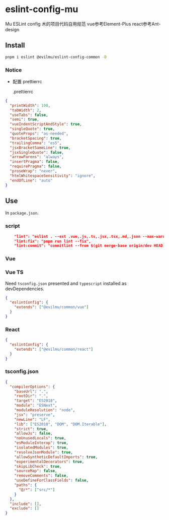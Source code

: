 # eslint-config-mu

Mu ESLint config
木的项目代码自用规范
vue参考Element-Plus
react参考Ant-design

## Install


```bash
pnpm i eslint @evilmu/eslint-config-common -D
```

### Notice



- 配置 prettierrc

  .prettierrc

```json
{
  "printWidth": 100,
  "tabWidth": 2,
  "useTabs": false,
  "semi": true,
  "vueIndentScriptAndStyle": true,
  "singleQuote": true,
  "quoteProps": "as-needed",
  "bracketSpacing": true,
  "trailingComma": "es5", 
  "jsxBracketSameLine": true,
  "jsxSingleQuote": false,
  "arrowParens": "always",
  "insertPragma": false,
  "requirePragma": false,
  "proseWrap": "never",
  "htmlWhitespaceSensitivity": "ignore",
  "endOfLine": "auto"
}
```

## Use

In `package.json`.

### script


```json
    "lint": "eslint . --ext .vue,.js,.ts,.jsx,.tsx,.md,.json --max-warnings 0 --cache",
    "lint:fix": "pnpm run lint --fix",
    "lint:commit": "commitlint --from $(git merge-base origin/dev HEAD) --to HEAD > ./commit-lint.txt",
```

### Vue

### Vue TS

Need `tsconfig.json` presented and `typescript` installed as devDependencies.


```json
{
  "eslintConfig": {
    "extends": ["@evilmu/common/vue"]
  }
}
```
### React

```json
{
  "eslintConfig": {
    "extends": ["@evilmu/common/react"]
  }
}
```

### tsconfig.json

```json
{
  "compilerOptions": {
    "baseUrl": ".",
    "rootDir": ".",
    "target": "ES2018",
    "module": "ESNext",
    "moduleResolution": "node",
    "jsx": "preserve",
    "newLine": "LF",
    "lib": ["ES2018", "DOM", "DOM.Iterable"],
    "strict": true,
    "allowJs": false,
    "noUnusedLocals": true,
    "esModuleInterop": true,
    "isolatedModules": true,
    "resolveJsonModule": true,
    "allowSyntheticDefaultImports": true,
    "experimentalDecorators": true,
    "skipLibCheck": true,
    "sourceMap": false,
    "removeComments": false,
    "useDefineForClassFields": false,
    "paths": {
      "@/*": ["src/*"]
    }
  },
  "include": [],
  "exclude": []
}
```
